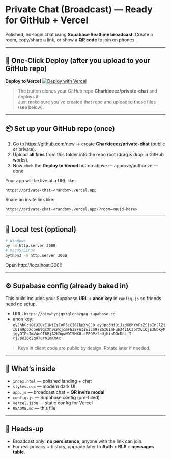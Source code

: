 # Private Chat (Broadcast) — Ready for GitHub + Vercel

Polished, no-login chat using **Supabase Realtime broadcast**. Create a room, copy/share a link, or show a **QR code** to join on phones.

---

## 🚀 One‑Click Deploy (after you upload to your GitHub repo)

**Deploy to Vercel**
[![Deploy with Vercel](https://vercel.com/button)](https://vercel.com/new/clone?repository-url=https://github.com/Charkieeez/private-chat)

> The button clones your GitHub repo **Charkieeez/private-chat** and deploys it.  
> Just make sure you’ve created that repo and uploaded these files (see below).

---

## 📦 Set up your GitHub repo (once)

1. Go to https://github.com/new → create **Charkieeez/private-chat** (public or private).  
2. Upload **all files** from this folder into the repo root (drag & drop in GitHub works).  
3. Now click the **Deploy to Vercel** button above — approve/authorize — done.

Your app will be live at a URL like:
```
https://private-chat-<random>.vercel.app
```
Share an invite link like:
```
https://private-chat-<random>.vercel.app/?room=<uuid-here>
```

---

## 🧪 Local test (optional)
```bash
# Windows
py -m http.server 3000
# macOS/Linux
python3 -m http.server 3000
```
Open http://localhost:3000

---

## ⚙️ Supabase config (already baked in)

This build includes your Supabase **URL + anon key** in `config.js` so friends need no setup.

- URL: `https://oimwhyojqxtqlcrazgag.supabase.co`
- anon key: `eyJhbGciOiJIUzI1NiIsInR5cCI6IkpXVCJ9.eyJpc3MiOiJzdXBhYmFzZSIsInJlZiI6Im9pbXdoeW9qcXh0cWxjcmF6Z2FnIiwicm9sZSI6ImFub24iLCJpYXQiOjE3NDkyMjgyOTEsImV4cCI6MjA2NDgwNDI5MX0.cFP9Pz2oUjbtnDOcDhL_T-rjJp8IQqZqHT8rnImKmAc`

> Keys in client code are public by design. Rotate later if needed.

---

## 📝 What’s inside

- `index.html` — polished landing + chat
- `styles.css` — modern dark UI
- `app.js` — broadcast chat + **QR invite modal**
- `config.js` — Supabase config (pre-filled)
- `vercel.json` — static config for Vercel
- `README.md` — this file

---

## 🔐 Heads‑up

- Broadcast only: **no persistence**; anyone with the link can join.  
- For real privacy + history, upgrade later to **Auth + RLS + messages table**.

